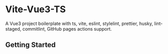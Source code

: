 # Vite-Vue3-TS

A Vue3 project boilerplate with ts, vite, eslint, stylelint, prettier, husky, lint-staged, commitlint, GitHub pages actions support.

## Getting Started
